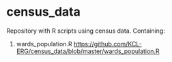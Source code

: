 # census_data
Repository with R scripts using census data. Containing:

1) wards_population.R
https://github.com/KCL-ERG/census_data/blob/master/wards_population.R

